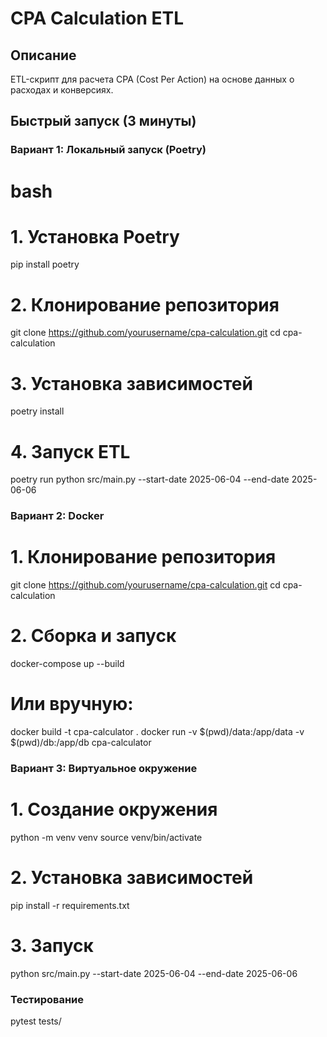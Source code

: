 # CPA Calculation ETL

## Описание
ETL-скрипт для расчета CPA (Cost Per Action) на основе данных о расходах и конверсиях.

## Быстрый запуск (3 минуты)

### Вариант 1: Локальный запуск (Poetry)

# bash
# 1. Установка Poetry
pip install poetry

# 2. Клонирование репозитория
git clone https://github.com/yourusername/cpa-calculation.git
cd cpa-calculation

# 3. Установка зависимостей
poetry install

# 4. Запуск ETL
poetry run python src/main.py --start-date 2025-06-04 --end-date 2025-06-06

### Вариант 2: Docker

# 1. Клонирование репозитория
git clone https://github.com/yourusername/cpa-calculation.git
cd cpa-calculation

# 2. Сборка и запуск
docker-compose up --build

# Или вручную:
docker build -t cpa-calculator .
docker run -v $(pwd)/data:/app/data -v $(pwd)/db:/app/db cpa-calculator

### Вариант 3: Виртуальное окружение

# 1. Создание окружения
python -m venv venv
source venv/bin/activate

# 2. Установка зависимостей
pip install -r requirements.txt

# 3. Запуск
python src/main.py --start-date 2025-06-04 --end-date 2025-06-06


### Тестирование

pytest tests/